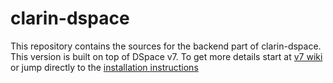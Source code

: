 # clarin-dspace

This repository contains the sources for the backend part of clarin-dspace. This version is built on top of DSpace v7. To get more details start at [v7 wiki](https://github.com/ufal/clarin-dspace/wiki/NewHome) or jump directly to the [installation instructions](https://github.com/ufal/clarin-dspace/wiki/NewInstallation)

